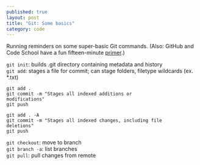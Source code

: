 ```yaml
---
published: true
layout: post
title: "Git: Some basics"
category: code
---
```


Running reminders on some super-basic Git commands. (Also: GitHub and Code School have a fun fifteen-minute [primer](http://try.github.io/levels/1/challenges/1).)

<code>git init</code>: builds .git directory containing metadata and history  
<code>git add</code>: stages a file for commit; can stage folders, filetype wildcards (ex. &#42;.txt)</span>  
  
<code>git add .</code>  
<code>git commit -m "Stages all indexed additions or modifications"</code>  
<code>git push</code>  
  
<code>git add . -A</code>  
<code>git commit -m "Stages all indexed changes, including file deletions"</code>  
<code>git push</code>  
  
<code>git checkout</code>: move to branch  
<code>git branch -a</code>: list branches  
<code>git pull</code>: pull changes from remote